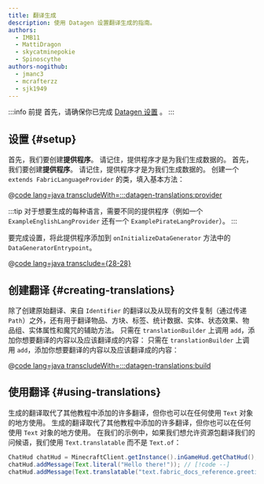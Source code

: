 ```yaml
---
title: 翻译生成
description: 使用 Datagen 设置翻译生成的指南。
authors:
  - IMB11
  - MattiDragon
  - skycatminepokie
  - Spinoscythe
authors-nogithub:
  - jmanc3
  - mcrafterzz
  - sjk1949
---
```


:::info 前提
首先，请确保你已完成 [Datagen 设置](./setup) 。
:::

## 设置 {#setup}

首先，我们要创建**提供程序**。 请记住，提供程序才是为我们生成数据的。 首先，我们要创建**提供程序**。 请记住，提供程序才是为我们生成数据的。 创建一个 `extends FabricLanguageProvider` 的类，填入基本方法：

@[code lang=java transcludeWith=:::datagen-translations:provider](@/reference/latest/src/client/java/com/example/docs/datagen/FabricDocsReferenceEnglishLangProvider.java)

:::tip
对于想要生成的每种语言，需要不同的提供程序（例如一个 `ExampleEnglishLangProvider` 还有一个 `ExamplePirateLangProvider`）。
:::

要完成设置，将此提供程序添加到 `onInitializeDataGenerator` 方法中的 `DataGeneratorEntrypoint`。

@[code lang=java transclude={28-28}](@/reference/latest/src/client/java/com/example/docs/datagen/FabricDocsReferenceDataGenerator.java)

## 创建翻译 {#creating-translations}

除了创建原始翻译、来自 `Identifier` 的翻译以及从现有的文件复制（通过传递 `Path`）之外，还有用于翻译物品、方块、标签、统计数据、实体、状态效果、物品组、实体属性和魔咒的辅助方法。 只需在 `translationBuilder` 上调用 `add`，添加你想要翻译的内容以及应该翻译成的内容： 只需在 `translationBuilder` 上调用 `add`，添加你想要翻译的内容以及应该翻译成的内容：

@[code lang=java transcludeWith=:::datagen-translations:build](@/reference/latest/src/client/java/com/example/docs/datagen/FabricDocsReferenceEnglishLangProvider.java)

## 使用翻译 {#using-translations}

生成的翻译取代了其他教程中添加的许多翻译，但你也可以在任何使用 `Text` 对象的地方使用。 生成的翻译取代了其他教程中添加的许多翻译，但你也可以在任何使用 `Text` 对象的地方使用。 在我们的示例中，如果我们想允许资源包翻译我们的问候语，我们使用 `Text.translatable` 而不是 `Text.of`：

```java
ChatHud chatHud = MinecraftClient.getInstance().inGameHud.getChatHud();
chatHud.addMessage(Text.literal("Hello there!")); // [!code --]
chatHud.addMessage(Text.translatable("text.fabric_docs_reference.greeting")); // [!code ++]
```
